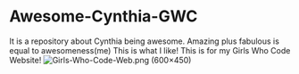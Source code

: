 # Awesome-Cynthia-GWC
It is a repository about Cynthia being awesome. Amazing plus fabulous is equal to awesomeness(me) This is what I like!
This is for my Girls Who Code Website!
<img src="http://detroitcenter.umich.edu/sites/default/files/imagecache/normal/Girls-Who-Code-Web.png" alt="Girls-Who-Code-Web.png (600×450)"/>
